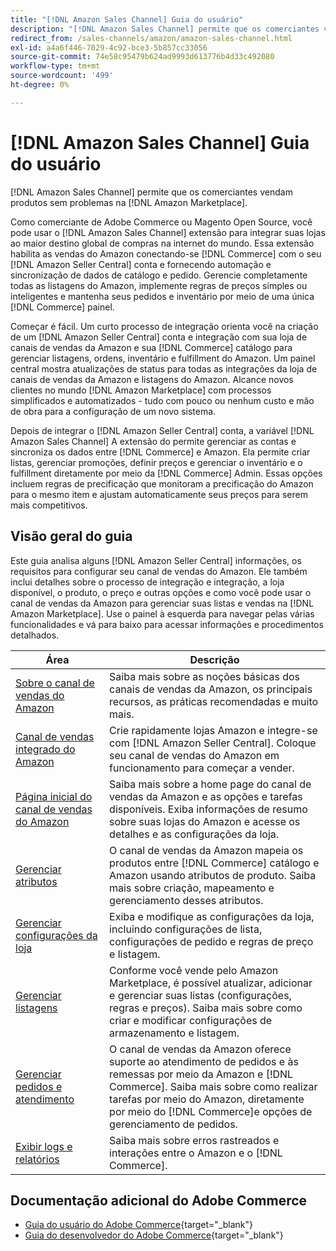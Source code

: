 ```yaml
---
title: "[!DNL Amazon Sales Channel] Guia do usuário"
description: "[!DNL Amazon Sales Channel] permite que os comerciantes vendam produtos sem problemas na [!DNL Amazon Marketplace]."
redirect_from: /sales-channels/amazon/amazon-sales-channel.html
exl-id: a4a6f446-7029-4c92-bce3-5b857cc33056
source-git-commit: 74e58c95479b624ad9993d613776b4d33c492080
workflow-type: tm+mt
source-wordcount: '499'
ht-degree: 0%

---
```


# [!DNL Amazon Sales Channel] Guia do usuário

[!DNL Amazon Sales Channel] permite que os comerciantes vendam produtos sem problemas na [!DNL Amazon Marketplace].

Como comerciante de Adobe Commerce ou Magento Open Source, você pode usar o [!DNL Amazon Sales Channel] extensão para integrar suas lojas ao maior destino global de compras na internet do mundo. Essa extensão habilita as vendas do Amazon conectando-se [!DNL Commerce] com o seu [!DNL Amazon Seller Central] conta e fornecendo automação e sincronização de dados de catálogo e pedido. Gerencie completamente todas as listagens do Amazon, implemente regras de preços simples ou inteligentes e mantenha seus pedidos e inventário por meio de uma única [!DNL Commerce] painel.

Começar é fácil. Um curto processo de integração orienta você na criação de um [!DNL Amazon Seller Central] conta e integração com sua loja de canais de vendas da Amazon e sua [!DNL Commerce] catálogo para gerenciar listagens, ordens, inventário e fulfillment do Amazon. Um painel central mostra atualizações de status para todas as integrações da loja de canais de vendas da Amazon e listagens do Amazon. Alcance novos clientes no mundo [!DNL Amazon Marketplace] com processos simplificados e automatizados - tudo com pouco ou nenhum custo e mão de obra para a configuração de um novo sistema.

Depois de integrar o [!DNL Amazon Seller Central] conta, a variável [!DNL Amazon Sales Channel] A extensão do permite gerenciar as contas e sincroniza os dados entre [!DNL Commerce] e Amazon. Ela permite criar listas, gerenciar promoções, definir preços e gerenciar o inventário e o fulfillment diretamente por meio da [!DNL Commerce] Admin. Essas opções incluem regras de precificação que monitoram a precificação do Amazon para o mesmo item e ajustam automaticamente seus preços para serem mais competitivos.

## Visão geral do guia

Este guia analisa alguns [!DNL Amazon Seller Central] informações, os requisitos para configurar seu canal de vendas do Amazon. Ele também inclui detalhes sobre o processo de integração e integração, a loja disponível, o produto, o preço e outras opções e como você pode usar o canal de vendas da Amazon para gerenciar suas listas e vendas na [!DNL Amazon Marketplace]. Use o painel à esquerda para navegar pelas várias funcionalidades e vá para baixo para acessar informações e procedimentos detalhados.

| Área | Descrição |
|----|----|
| [Sobre o canal de vendas do Amazon](./about-amazon-sales-channel.md) | Saiba mais sobre as noções básicas dos canais de vendas da Amazon, os principais recursos, as práticas recomendadas e muito mais. |
| [Canal de vendas integrado do Amazon](./amazon-onboarding-home.md) | Crie rapidamente lojas Amazon e integre-se com [!DNL Amazon Seller Central]. Coloque seu canal de vendas do Amazon em funcionamento para começar a vender. |
| [Página inicial do canal de vendas do Amazon](./amazon-sales-channel-home.md) | Saiba mais sobre a home page do canal de vendas da Amazon e as opções e tarefas disponíveis. Exiba informações de resumo sobre suas lojas do Amazon e acesse os detalhes e as configurações da loja. |
| [Gerenciar atributos](./attributes-view.md) | O canal de vendas da Amazon mapeia os produtos entre [!DNL Commerce] catálogo e Amazon usando atributos de produto. Saiba mais sobre criação, mapeamento e gerenciamento desses atributos. |
| [Gerenciar configurações da loja](./ob-store-review.md) | Exiba e modifique as configurações da loja, incluindo configurações de lista, configurações de pedido e regras de preço e listagem. |
| [Gerenciar listagens](./managing-product-listings.md) | Conforme você vende pelo Amazon Marketplace, é possível atualizar, adicionar e gerenciar suas listas (configurações, regras e preços). Saiba mais sobre como criar e modificar configurações de armazenamento e listagem. |
| [Gerenciar pedidos e atendimento](./managing-orders.md) | O canal de vendas da Amazon oferece suporte ao atendimento de pedidos e às remessas por meio da Amazon e [!DNL Commerce]. Saiba mais sobre como realizar tarefas por meio do Amazon, diretamente por meio do [!DNL Commerce]e opções de gerenciamento de pedidos. |
| [Exibir logs e relatórios](./amazon-logs-reports.md) | Saiba mais sobre erros rastreados e interações entre o Amazon e o [!DNL Commerce]. |

## Documentação adicional do Adobe Commerce

- [Guia do usuário do Adobe Commerce](https://docs.magento.com/user-guide/){target="_blank"}
- [Guia do desenvolvedor do Adobe Commerce](https://devdocs.magento.com/){target="_blank"}
